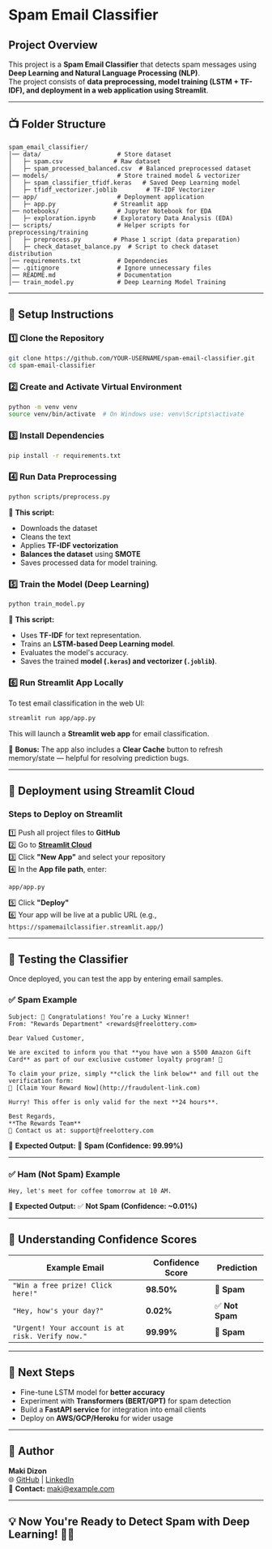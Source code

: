 # Spam Email Classifier

## Project Overview

This project is a **Spam Email Classifier** that detects spam messages using **Deep Learning and Natural Language Processing (NLP)**.  
The project consists of **data preprocessing, model training (LSTM + TF-IDF), and deployment in a web application using Streamlit**.

---

## 📺 Folder Structure

```
spam_email_classifier/
│── data/                     # Store dataset
│   ├─ spam.csv              # Raw dataset
│   ├─ spam_processed_balanced.csv  # Balanced preprocessed dataset
│── models/                   # Store trained model & vectorizer
│   ├─ spam_classifier_tfidf.keras   # Saved Deep Learning model
│   ├─ tfidf_vectorizer.joblib        # TF-IDF Vectorizer
│── app/                      # Deployment application
│   ├─ app.py                # Streamlit app
│── notebooks/                # Jupyter Notebook for EDA
│   ├─ exploration.ipynb     # Exploratory Data Analysis (EDA)
│── scripts/                  # Helper scripts for preprocessing/training
│   ├─ preprocess.py         # Phase 1 script (data preparation)
│   ├─ check_dataset_balance.py  # Script to check dataset distribution
│── requirements.txt          # Dependencies
│── .gitignore                # Ignore unnecessary files
│── README.md                 # Documentation
│── train_model.py            # Deep Learning Model Training
```

---

## 🚀 Setup Instructions

### 1️⃣ Clone the Repository

```bash
git clone https://github.com/YOUR-USERNAME/spam-email-classifier.git
cd spam-email-classifier
```

### 2️⃣ Create and Activate Virtual Environment

```bash
python -m venv venv
source venv/bin/activate  # On Windows use: venv\Scripts\activate
```

### 3️⃣ Install Dependencies

```bash
pip install -r requirements.txt
```

### 4️⃣ Run Data Preprocessing

```bash
python scripts/preprocess.py
```

💚 **This script:**

- Downloads the dataset
- Cleans the text
- Applies **TF-IDF vectorization**
- **Balances the dataset** using **SMOTE**
- Saves processed data for model training.

### 5️⃣ Train the Model (Deep Learning)

```bash
python train_model.py
```

💚 **This script:**

- Uses **TF-IDF** for text representation.
- Trains an **LSTM-based Deep Learning model**.
- Evaluates the model's accuracy.
- Saves the trained **model (`.keras`) and vectorizer (`.joblib`)**.

### 6️⃣ Run Streamlit App Locally

To test email classification in the web UI:

```bash
streamlit run app/app.py
```

This will launch a **Streamlit web app** for email classification.

🧹 **Bonus:** The app also includes a **Clear Cache** button to refresh memory/state — helpful for resolving prediction bugs.

---

## 🌟 **Deployment using Streamlit Cloud**

### **Steps to Deploy on Streamlit**

1️⃣ Push all project files to **GitHub**  
2️⃣ Go to **[Streamlit Cloud](https://share.streamlit.io/)**  
3️⃣ Click **"New App"** and select your repository  
4️⃣ In the **App file path**, enter:

```
app/app.py
```

5️⃣ Click **"Deploy"**  
6️⃣ Your app will be live at a public URL (e.g., `https://spamemailclassifier.streamlit.app/`)

---

## 📩 **Testing the Classifier**

Once deployed, you can test the app by entering email samples.

### ✅ **Spam Example**

```
Subject: 🎉 Congratulations! You’re a Lucky Winner!
From: "Rewards Department" <rewards@freelottery.com>

Dear Valued Customer,

We are excited to inform you that **you have won a $500 Amazon Gift Card** as part of our exclusive customer loyalty program! 🎁

To claim your prize, simply **click the link below** and fill out the verification form:
🔗 [Claim Your Reward Now](http://fraudulent-link.com)

Hurry! This offer is only valid for the next **24 hours**.

Best Regards,
**The Rewards Team**
📧 Contact us at: support@freelottery.com
```

💚 **Expected Output:** 🚨 **Spam (Confidence: 99.99%)**

---

### ✅ **Ham (Not Spam) Example**

```
Hey, let's meet for coffee tomorrow at 10 AM.
```

💚 **Expected Output:** ✅ **Not Spam (Confidence: ~0.01%)**

---

## 🧠 **Understanding Confidence Scores**

| Example Email                                    | Confidence Score | Prediction      |
| ------------------------------------------------ | ---------------- | --------------- |
| `"Win a free prize! Click here!"`                | **98.50%**       | 🚨 **Spam**     |
| `"Hey, how's your day?"`                         | **0.02%**        | ✅ **Not Spam** |
| `"Urgent! Your account is at risk. Verify now."` | **99.99%**       | 🚨 **Spam**     |

---

## 🚀 **Next Steps**

- Fine-tune LSTM model for **better accuracy**
- Experiment with **Transformers (BERT/GPT)** for spam detection
- Build a **FastAPI service** for integration into email clients
- Deploy on **AWS/GCP/Heroku** for wider usage

---

## 👤 **Author**

**Maki Dizon**  
🌐 [GitHub](https://github.com/YOUR-USERNAME) | [LinkedIn](https://linkedin.com/in/YOUR-PROFILE)  
📧 **Contact:** maki@example.com

---

## **💡 Now You're Ready to Detect Spam with Deep Learning! 🚀🔥**
